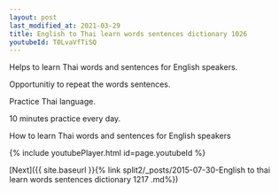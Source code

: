 ```yaml
---
layout: post
last_modified_at: 2021-03-29
title: English to Thai learn words sentences dictionary 1026 
youtubeId: T0LvaVfTiSQ
---
```

 
 
Helps to learn Thai words and sentences for English speakers.

Opportunitiy to repeat the words sentences. 

Practice Thai language. 
 
10 minutes practice every day. 
 
How to learn Thai words and sentences for English speakers 
 
{% include youtubePlayer.html id=page.youtubeId %}
 
 
[Next]({{ site.baseurl }}{% link  split2/_posts/2015-07-30-English to thai learn words sentences dictionary 1217 .md%})
 
